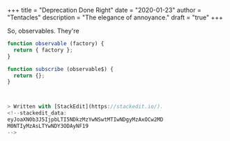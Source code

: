+++
title = "Deprecation Done Right"
date = "2020-01-23"
author = "Tentacles"
description = "The elegance of annoyance."
draft = "true"
+++

So, observables. They're

```js
function observable (factory) {
  return { factory };
}

function subscribe (observable$) {
  return {};
}



> Written with [StackEdit](https://stackedit.io/).
<!--stackedit_data:
eyJoaXN0b3J5IjpbLTI5NDkzMzYwNSwtMTIwNDgyMzAxOCw2MD
M0NTIyMzAsLTYwNDY3ODAyNF19
-->
